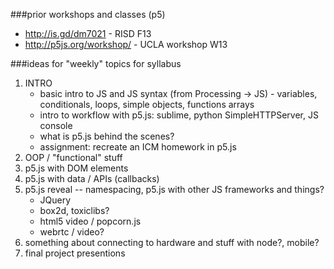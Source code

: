 ###prior workshops and classes (p5)
* http://is.gd/dm7021 - RISD F13
* http://p5js.org/workshop/ - UCLA workshop W13

###ideas for "weekly" topics for syllabus
1. INTRO
    * basic intro to JS and JS syntax (from Processing -> JS) - variables, conditionals, loops, simple objects, functions arrays
    * intro to workflow with p5.js: sublime, python SimpleHTTPServer, JS console
    * what is p5.js behind the scenes?
    * assignment: recreate an ICM homework in p5.js
2. OOP / "functional" stuff
3. p5.js with DOM elements
4. p5.js with data / APIs (callbacks)
5. p5.js reveal -- namespacing, p5.js with other JS frameworks and things?
    * JQuery
    * box2d, toxiclibs?
    * html5 video / popcorn.js
    * webrtc / video?
6. something about connecting to hardware and stuff with node?, mobile?
7. final project presentions
